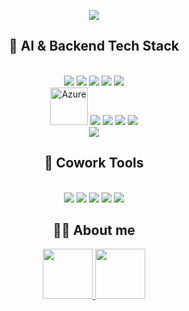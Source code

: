 <p align="center">
  <img src="https://capsule-render.vercel.app/api?type=venom&color=timeGradient&height=200&section=header&text=AI%20Engineer%20Minju%20Kang&fontSize=50&animation=fadeIn&fontColor=3776AB" />
</p>
<h2 align="center">👾 AI & Backend Tech Stack</h2>
<br/>
<div align="center">
<img src="https://img.shields.io/badge/Python-3776AB?style=flat-square&logo=python&logoColor=white"/>
<img src="https://img.shields.io/badge/Django-092E20?style=flat-square&logo=django&logoColor=white"/>
<img src="https://img.shields.io/badge/FastAPI-009688?style=flat-square&logo=fastapi&logoColor=white"/>
<img src="https://img.shields.io/badge/MySQL-4479A1?style=flat-square&logo=mysql&logoColor=white"/>
<img src="https://img.shields.io/badge/SQLite-003B57?style=flat-square&logo=sqlite&logoColor=white"/>
<br/>
<img src="https://img.shields.io/badge/azure-%230072C6.svg?style=for-the-badge&logo=microsoftazure&logoColor=white" alt="Azure" width="60"/>
<img src="https://img.shields.io/badge/Linux-FCC624?style=flat-square&logo=linux&logoColor=white"/>
<img src="https://img.shields.io/badge/Docker-2496ED?style=flat-square&logo=docker&logoColor=white"/>
<img src="https://img.shields.io/badge/Kubernetes-326CE5?style=flat-square&logo=kubernetes&logoColor=white"/>
<img src="https://img.shields.io/badge/NPM-CB3837?style=flat-square&logo=npm&logoColor=white"/>
<br/>
<img src="https://img.shields.io/badge/Python-3776AB?style=flat-square&logo=python&logoColor=white"/>
</div>

<h2 align="center">👾 Cowork Tools</h2>
<br/>
<div align="center">
<img src="https://img.shields.io/badge/Github-181717?style=flat-square&logo=github&logoColor=white"/>
<img src="https://img.shields.io/badge/Notion-000000?style=flat-square&logo=notion&logoColor=white"/>
<img src="https://img.shields.io/badge/Trello-0052CC?style=flat-square&logo=trello&logoColor=white"/>
<img src="https://img.shields.io/badge/Jira-0052CC?style=flat-square&logo=jira&logoColor=white"/>
<img src="https://img.shields.io/badge/Postman-FF6C37?style=flat-square&logo=postman&logoColor=white"/>
</div>

<h2 align="center">👩‍💻 About me</h2>
<div align="center">
  <a href="https://www.notion.so/Junior-AI-Engineer-2495ba7cfd6f41978fac4cbcbe1e1d5b?source=copy_link">
  <img src="https://img.shields.io/badge/Notion-000000?style=flat-square&logo=notion&logoColor=white" width="80"/>
  </a>
  <a href="https://1e-monac.tistory.com/">
  <img src="https://img.shields.io/badge/Tistory-000000?style=flat-square&logo=tistory&logoColor=white" width="80"/>
  </a>
</div>
<br/>

